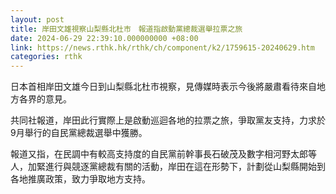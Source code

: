 ```yaml
---
layout: post
title: 岸田文雄視察山梨縣北杜市　報道指啟動黨總裁選舉拉票之旅
date: 2024-06-29 22:39:10.000000000 +08:00
link: https://news.rthk.hk/rthk/ch/component/k2/1759615-20240629.htm
categories: rthk
---
```


日本首相岸田文雄今日到山梨縣北杜市視察，見傳媒時表示今後將嚴肅看待來自地方各界的意見。

共同社報道，岸田此行實際上是啟動巡迴各地的拉票之旅，爭取黨友支持，力求於9月舉行的自民黨總裁選舉中獲勝。

報道又指，在民調中有較高支持度的自民黨前幹事長石破茂及數字相河野太郎等人，加緊進行與競逐黨總裁有關的活動，岸田在這在形勢下，計劃從山梨縣開始到各地推廣政策，致力爭取地方支持。
